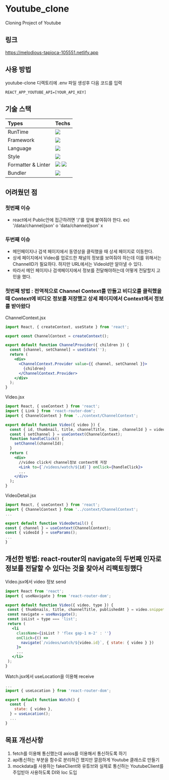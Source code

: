 # Youtube_clone
Cloning Project of Youtube

## 링크
https://melodious-tapioca-105551.netlify.app

## 사용 방법
youtube-clone 디렉토리에 .env 파일 생성후 다음 코드를 입력
```
REACT_APP_YOUTUBE_API=[YOUR_API_KEY]
```

## 기술 스택

|Types|Techs|
|:-|:-|
|RunTime|<img src="https://img.shields.io/badge/Node.js-339933?style=flat&logo=Node.js&logoColor=white"/>|
|Framework|<img src="https://img.shields.io/badge/React-61DAFB?style=flat&logo=React&logoColor=white"/>|
|Language|<img src="https://img.shields.io/badge/JavaScript-F7DF1E?style=flat&logo=JavaScript&logoColor=white"/> |
|Style|<img src="https://img.shields.io/badge/Tailwind CSS-06B6D4?style=flat-square&logo=Tailwind CSS&logoColor=white"/>|
|Formatter & Linter|<img src="https://img.shields.io/badge/ESLint-4B32C3?style=flat&logo=ESLint&logoColor=white"/> <img src="https://img.shields.io/badge/Prettier-F7B93E?style=flat&logo=Prettier&logoColor=white"/>|
|Bundler|<img src="https://img.shields.io/badge/Webpack-8DD6F9?style=flat&logo=Webpack&logoColor=white"/>|

## 어려웠던 점
### 첫번째 이슈
- react에서 Public안에 접근하려면 '/'를 앞에 붙여줘야 한다.
ex) '/data/channel/json' o 'data/channel/json' x
### 두번째 이슈
- 메인페이지나 검색 페이지에서 동영상을 클릭했을 때 상세 페이지로 이동한다.
- 상세 페이지에서 Video를 업로드한 채널의 정보를 보여줘야 하는데 이를 위해서는 ChannelID가 필요하다. 하지만 URL에서는 VideoId만 알아낼 수 있다.
- 따라서 메인 페이지나 검색페이지에서 정보를 전달해야하는데 어떻게 전달할지 고민을 했다.
### 첫번째 방법 : 전역적으로 Channel Context를 만들고 비디오를 클릭했을 때 Context에 비디오 정보를 저장했고 상세 페이지에서 Context에서 정보를 받아왔다
ChannelContext.jsx
  ```jsx
  import React, { createContext, useState } from 'react';

  export const ChannelContext = createContext();

  export default function ChannelProvider({ children }) {
    const [channel, setChannel] = useState('');
    return (
      <div>
        <ChannelContext.Provider value={{ channel, setChannel }}>
          {children}
        </ChannelContext.Provider>
      </div>
    );
  }
  ```
  Video.jsx
  ```jsx
  import React, { useContext } from 'react';
  import { Link } from 'react-router-dom';
  import { ChannelContext } from '../context/ChannelContext';

  export default function Video({ video }) {
    const { id, thumbnail, title, channelTitle, time, channelId } = video;
    const { setChannel } = useContext(ChannelContext);
    function handleClick() {
      setChannel(channelId);
    }
    return (
      <div>
        //video click시 channel정보 context에 저장
        <Link to={`/videos/watch/${id}`} onClick={handleClick}>
        ...
      </div>
    );
  }
  ```
  VideoDetail.jsx
  ```jsx
  import React, { useContext } from 'react';
  import { ChannelContext } from '../context/ChannelContext';
  ...

export default function VideoDetail() {
  const { channel } = useContext(ChannelContext);
  const { videoId } = useParams();
  ...
  }
  ```
  ## 개선한 벙법: react-router의 navigate의 두번째 인자로 정보를 전달할 수 있다는 것을 찾아서 리팩토링했다
  Video.jsx에서 video 정보 send
   ```jsx
  import React from 'react';
  import { useNavigate } from 'react-router-dom';

  export default function Video({ video, type }) {
    const { thumbnails, title, channelTitle, publishedAt } = video.snippet;
    const navigate = useNavigate();
    const isList = type === 'list';
    return (
      <li
        className={isList ? 'flex gap-1 m-2' : ''}
        onClick={() =>
          navigate(`/videos/watch/${video.id}`, { state: { video } })
        }>
        ...
      </li>
    );
  }
  ```
  Watch.jsx에서 useLocation을 이용해 receive
  ```jsx
  ...
  import { useLocation } from 'react-router-dom';

  export default function Watch() {
    const {
      state: { video },
    } = useLocation();
    ...
  }
  ```

  ## 목표 개선사항
  1. fetch를 이용해 통신했는데 axios를 이용해서 통신하도록 하기
  2. api통신하는 부분을 함수로 분리하긴 했지만 깔끔하게 Youtube 클래스로 만들기
  3. mockdata를 사용하는 fakeClient와 유튜브와 실제로 통신하는 YoutubeClient를 주입빋아 사용하도록 DI와 Ioc 도입

